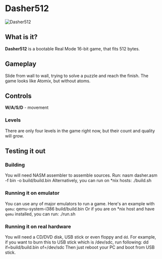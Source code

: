 # Dasher512
![Dasher512](http://i.imgur.com/jRwZMcc.png?1)
## What is it?
**Dasher512** is a bootable Real Mode 16-bit game, that fits 512 bytes.
## Gameplay
Slide from wall to wall, trying to solve a puzzle and reach the finish. The game looks like Atomix, but without atoms.
## Controls
**W/A/S/D** - movement
### Levels
There are only four levels in the game right now, but their count and quality will grow.
## Testing it out
### Building
You will need NASM assembler to assemble sources. Run:
    nasm dasher.asm -f bin -o build/build.bin
Alternatively, you can run on *nix hosts:
    ./build.sh
### Running it on emulator
You can use any of major emulators to run a game. Here's an example with `qemu`:
	qemu-system-i386 build/build.bin
Or if you are on *nix host and have `qemu` installed, you can run:
    ./run.sh
### Running it on real hardware
You will need a CD/DVD disk, USB stick or even floppy and `dd`. For example, if you want to burn this to USB stick which is /dev/sdc, run following:
    dd if=build/build.bin of=/dev/sdc
Then just reboot your PC and boot from USB stick.